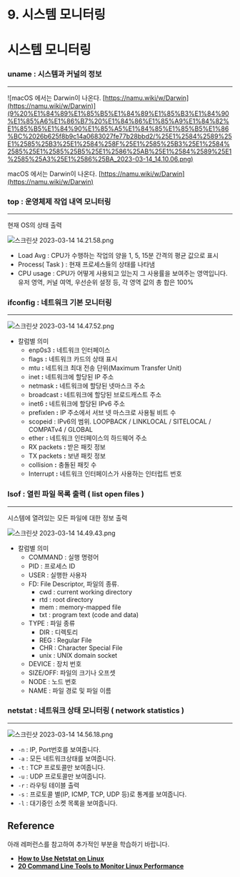 # 9. 시스템 모니터링

# 시스템 모니터링

### uname : 시스템과 커널의 정보

---

![macOS 에서는 Darwin이 나온다. [https://namu.wiki/w/Darwin](https://namu.wiki/w/Darwin)](9%20%E1%84%89%E1%85%B5%E1%84%89%E1%85%B3%E1%84%90%E1%85%A6%E1%86%B7%20%E1%84%86%E1%85%A9%E1%84%82%E1%85%B5%E1%84%90%E1%85%A5%E1%84%85%E1%85%B5%E1%86%BC%2026b625f8b9c14a0683027fe77b28bbd2/%25E1%2584%2589%25E1%2585%25B3%25E1%2584%258F%25E1%2585%25B3%25E1%2584%2585%25E1%2585%25B5%25E1%2586%25AB%25E1%2584%2589%25E1%2585%25A3%25E1%2586%25BA_2023-03-14_14.10.06.png)

macOS 에서는 Darwin이 나온다. [https://namu.wiki/w/Darwin](https://namu.wiki/w/Darwin)

### top : 운영체제 작업 내역 모니터링

---

현재 OS의 상태 출력

![스크린샷 2023-03-14 14.21.58.png](9%20%E1%84%89%E1%85%B5%E1%84%89%E1%85%B3%E1%84%90%E1%85%A6%E1%86%B7%20%E1%84%86%E1%85%A9%E1%84%82%E1%85%B5%E1%84%90%E1%85%A5%E1%84%85%E1%85%B5%E1%86%BC%2026b625f8b9c14a0683027fe77b28bbd2/%25E1%2584%2589%25E1%2585%25B3%25E1%2584%258F%25E1%2585%25B3%25E1%2584%2585%25E1%2585%25B5%25E1%2586%25AB%25E1%2584%2589%25E1%2585%25A3%25E1%2586%25BA_2023-03-14_14.21.58.png)

- Load Avg : CPU가 수행하는 작업의 양을 1, 5, 15분 간격의 평균 값으로 표시
- Process( Task ) : 현재 프로세스들의 상태를 나타냄
- CPU usage : CPU가 어떻게 사용되고 있는지 그 사용률을 보여주는 영역입니다. 유저 영역, 커널 여역, 우선순위 설정 등, 각 영역 값의 총 합은 100%

### ifconfig : 네트워크 기본 모니터링

---

![스크린샷 2023-03-14 14.47.52.png](9%20%E1%84%89%E1%85%B5%E1%84%89%E1%85%B3%E1%84%90%E1%85%A6%E1%86%B7%20%E1%84%86%E1%85%A9%E1%84%82%E1%85%B5%E1%84%90%E1%85%A5%E1%84%85%E1%85%B5%E1%86%BC%2026b625f8b9c14a0683027fe77b28bbd2/%25E1%2584%2589%25E1%2585%25B3%25E1%2584%258F%25E1%2585%25B3%25E1%2584%2585%25E1%2585%25B5%25E1%2586%25AB%25E1%2584%2589%25E1%2585%25A3%25E1%2586%25BA_2023-03-14_14.47.52.png)

- 칼럼별 의미
    - enp0s3 **:** 네트워크 인터페이스
    - flags **:** 네트워크 카드의 상태 표시
    - mtu **:** 네트워크 최대 전송 단위(Maximum Transfer Unit)
    - inet **:** 네트워크에 할당된 IP 주소
    - netmask **:** 네트워크에 할당된 넷마스크 주소
    - broadcast **:** 네트워크에 할당된 브로드캐스트 주소
    - inet6 **:** 네트워크에 할당된 IPv6 주소
    - prefixlen **:** IP 주소에서 서브 넷 마스크로 사용될 비트 수
    - scopeid : IPv6의 범위. LOOPBACK / LINKLOCAL / SITELOCAL / COMPATv4 / GLOBAL
    - ether **:** 네트워크 인터페이스의 하드웨어 주소
    - RX packets **:** 받은 패킷 정보
    - TX packets **:** 보낸 패킷 정보
    - collision **:** 충돌된 패킷 수
    - Interrupt **:** 네트워크 인터페이스가 사용하는 인터럽트 번호
    

### ****lsof : 열린 파일 목록 출력 ( list open files )****

---

시스템에 열려있는 모든 파일에 대한 정보 출력

![스크린샷 2023-03-14 14.49.43.png](9%20%E1%84%89%E1%85%B5%E1%84%89%E1%85%B3%E1%84%90%E1%85%A6%E1%86%B7%20%E1%84%86%E1%85%A9%E1%84%82%E1%85%B5%E1%84%90%E1%85%A5%E1%84%85%E1%85%B5%E1%86%BC%2026b625f8b9c14a0683027fe77b28bbd2/%25E1%2584%2589%25E1%2585%25B3%25E1%2584%258F%25E1%2585%25B3%25E1%2584%2585%25E1%2585%25B5%25E1%2586%25AB%25E1%2584%2589%25E1%2585%25A3%25E1%2586%25BA_2023-03-14_14.49.43.png)

- 칼럼별 의미
    - COMMAND : 실행 명령어
    - PID : 프로세스 ID
    - USER : 실행한 사용자
    - FD: File Descriptor, 파일의 종류.
        - cwd : current working directory
        - rtd : root directory
        - mem : memory-mapped file
        - txt : program text (code and data)
    - TYPE : 파일 종류
        - DIR : 디렉토리
        - REG : Regular File
        - CHR : Character Special File
        - unix : UNIX domain socket
    - DEVICE : 장치 번호
    - SIZE/OFF: 파일의 크기나 오프셋
    - NODE : 노드 번호
    - NAME : 파일 경로 및 파일 이름

### netstat : 네트워크 상태 모니터링 ( network statistics )

---

![스크린샷 2023-03-14 14.56.18.png](9%20%E1%84%89%E1%85%B5%E1%84%89%E1%85%B3%E1%84%90%E1%85%A6%E1%86%B7%20%E1%84%86%E1%85%A9%E1%84%82%E1%85%B5%E1%84%90%E1%85%A5%E1%84%85%E1%85%B5%E1%86%BC%2026b625f8b9c14a0683027fe77b28bbd2/%25E1%2584%2589%25E1%2585%25B3%25E1%2584%258F%25E1%2585%25B3%25E1%2584%2585%25E1%2585%25B5%25E1%2586%25AB%25E1%2584%2589%25E1%2585%25A3%25E1%2586%25BA_2023-03-14_14.56.18.png)

- `-n` : IP, Port번호를 보여줍니다.
- `-a` : 모든 네트워크상태를 보여줍니다.
- `-t` : TCP 프로토콜만 보여줍니다.
- `-u` : UDP 프로토콜만 보여줍니다.
- `-r` : 라우팅 테이블 출력
- `-s` : 프로토콜 별(IP, ICMP, TCP, UDP 등)로 통계를 보여줍니다.
- `-l` : 대기중인 소켓 목록을 보여줍니다.

## **Reference**

아래 레퍼런스를 참고하여 추가적인 부분을 학습하기 바랍니다.

- **[How to Use Netstat on Linux](https://www.howtogeek.com/513003/how-to-use-netstat-on-linux/)**
- [**20 Command Line Tools to Monitor Linux Performance**](https://www.tecmint.com/command-line-tools-to-monitor-linux-performance/)